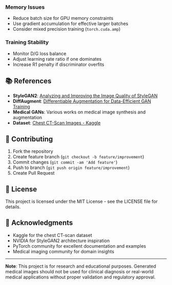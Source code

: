
### Memory Issues
- Reduce batch size for GPU memory constraints
- Use gradient accumulation for effective larger batches
- Consider mixed precision training (`torch.cuda.amp`)

### Training Stability
- Monitor D/G loss balance
- Adjust learning rate ratio if one dominates
- Increase R1 penalty if discriminator overfits

## 📚 References

- **StyleGAN2**: [Analyzing and Improving the Image Quality of StyleGAN](https://arxiv.org/abs/1912.04958)
- **DiffAugment**: [Differentiable Augmentation for Data-Efficient GAN Training](https://arxiv.org/abs/2006.10738)
- **Medical GANs**: Various works on medical image synthesis and augmentation
- **Dataset**: [Chest CT-Scan Images - Kaggle](https://www.kaggle.com/datasets/mohamedhanyyy/chest-ctscan-images)

## 🤝 Contributing

1. Fork the repository
2. Create feature branch (`git checkout -b feature/improvement`)
3. Commit changes (`git commit -am 'Add feature'`)
4. Push to branch (`git push origin feature/improvement`)
5. Create Pull Request

## 📄 License

This project is licensed under the MIT License - see the LICENSE file for details.

## 🙏 Acknowledgments

- Kaggle for the chest CT-scan dataset
- NVIDIA for StyleGAN2 architecture inspiration
- PyTorch community for excellent documentation and examples
- Medical imaging community for domain insights

---

**Note**: This project is for research and educational purposes. Generated medical images should not be used for clinical diagnosis or real-world medical applications without proper validation and regulatory approval.
